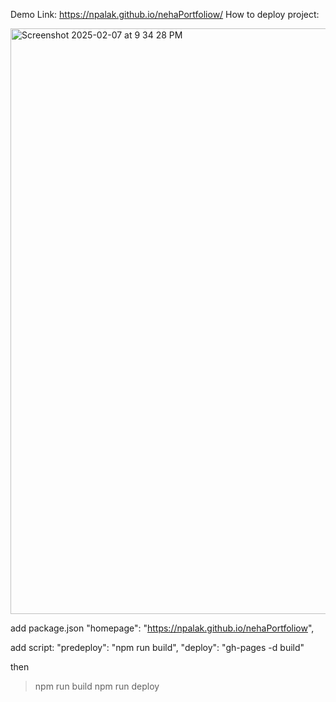 Demo Link: https://npalak.github.io/nehaPortfoliow/
How to deploy project:

<img width="937" alt="Screenshot 2025-02-07 at 9 34 28 PM" src="https://github.com/user-attachments/assets/58acbc25-8cc1-49b8-a01f-df7533bacc3a" />

add package.json
  "homepage": "https://npalak.github.io/nehaPortfoliow",

add script:
"predeploy": "npm run build",
"deploy": "gh-pages -d build"

then 
>npm run build
>npm run deploy
